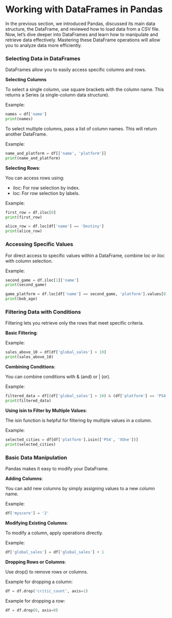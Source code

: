 # Working with DataFrames in Pandas

In the previous section, we introduced Pandas, discussed its main data structure, 
the DataFrame, and reviewed how to load data from a CSV file. 
Now, let’s dive deeper into DataFrames and learn how to manipulate and retrieve 
data effectively. Mastering these DataFrame operations will allow you to analyze data
more efficiently. 

### Selecting Data in DataFrames

DataFrames allow you to easily access specific columns and rows.

**Selecting Columns**

To select a single column, use square brackets with the column name. This returns a Series (a single-column data structure).

Example:
```python
names = df['name']
print(names)
```

To select multiple columns, pass a list of column names. This will return another DataFrame.

Example:
```python
name_and_platform = df[['name', 'platform']]
print(name_and_platform)
```


**Selecting Rows**:

You can access rows using:
- iloc: For row selection by index.
- loc: For row selection by labels.

Example:
```python
first_row = df.iloc[0]
print(first_row)

alice_row = df.loc[df['name'] == 'Destiny']
print(alice_row)
```


### Accessing Specific Values

For direct access to specific values within a DataFrame, combine loc or iloc with column selection.

Example:
```python
second_game = df.iloc[1]['name']
print(second_game)

game_platform = df.loc[df['name'] == second_game, 'platform'].values[0]
print(bob_age)
```


### Filtering Data with Conditions

Filtering lets you retrieve only the rows that meet specific criteria.

**Basic Filtering**:

Example:
```python
sales_above_10 = df[df['global_sales'] > 10]
print(sales_above_10)
```


**Combining Conditions**:

You can combine conditions with & (and) or | (or).

Example:
```python
filtered_data = df[(df['global_sales'] > 10) & (df['platform'] == 'PS4')]
print(filtered_data)
```

**Using isin to Filter by Multiple Values**:

The isin function is helpful for filtering by multiple values in a column.

Example:
```python
selected_cities = df[df['platform'].isin(['PS4', 'XOne'])]
print(selected_cities)
```


### Basic Data Manipulation

Pandas makes it easy to modify your DataFrame.

**Adding Columns**:

You can add new columns by simply assigning values to a new column name.

Example:
```python
df['myscore'] = '2'
```


**Modifying Existing Columns**:

To modify a column, apply operations directly.

Example:
```python
df['global_sales'] = df['global_sales'] + 1
```


**Dropping Rows or Columns**:

Use drop() to remove rows or columns.

Example for dropping a column:
```python
df = df.drop('critic_count', axis=1)
```


Example for dropping a row:
```python
df = df.drop(0, axis=0)
```


